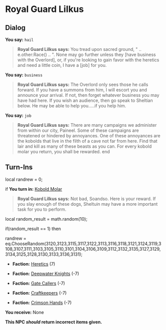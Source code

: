 # Royal Guard Lilkus
## Dialog

**You say:** `hail`



>**Royal Guard Lilkus says:** You tread upon sacred ground, " .. e.other:Race() .. ". None may go further unless they [have business with the Overlord], or, if you're looking to gain favor with the heretics and need a little coin, I have a [job] for you.

**You say:** `business`



>**Royal Guard Lilkus says:** The Overlord only sees those he calls forward. If you have a summons from him, I will escort you and announce your arrival. If not, then forget whatever business you may have had here. If you wish an audience, then go speak to Sheltian below. He may be able to help you.....if you help him.

**You say:** `job`



>**Royal Guard Lilkus says:** There are many campaigns we administer from within our city, Paineel. Some of these campaigns are threatened or hindered by annoyances. One of these annoyances are the kobolds that live in the filth of a cave not far from here. Find that lair and kill as many of these beasts as you can. For every kobold molar you return, you shall be rewarded.
end

## Turn-Ins



local randrew = 0;



if **You turn in:** [Kobold Molar](/item/1761)


>**Royal Guard Lilkus says:** Not bad, Soandso. Here is your reward. If you slay enough of these dogs, Sheltuin may have a more important task for you to perform.


local random_result = math.random(10);


if(random_result == 1) then



randrew = eq.ChooseRandom(3120,3123,3115,3117,3122,3113,3116,3118,3121,3124,3119,3108,3107,3111,3103,3105,3110,3101,3104,3106,3109,3112,3132,3135,3127,3129,3134,3125,3128,3130,3133,3136,3131); 



* __Faction:__ [Heretics](/faction/265) (7)


* __Faction:__ [Deepwater Knights](/faction/242) (-7)


* __Faction:__ [Gate Callers](/faction/254) (-7)


* __Faction:__ [Craftkeepers](/faction/231) (-7)


* __Faction:__ [Crimson Hands](/faction/233) (-7)


 **You receive:** None 

**This NPC *should* return incorrect items given.**
